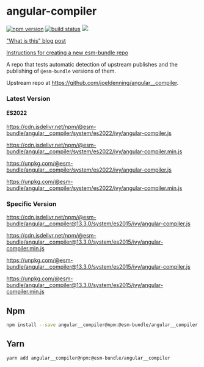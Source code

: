 # angular-compiler

[![npm version](https://img.shields.io/npm/v/@esm-bundle/angular__compiler.svg?style=flat)](https://www.npmjs.com/package/@esm-bundle/angular__compiler) [![build status](https://travis-ci.com/esm-bundle/angular__compiler.svg?branch=master)](https://travis-ci.com/esm-bundle/angular__compiler) [![](https://data.jsdelivr.com/v1/package/npm/@esm-bundle/angular__compiler/badge)](https://www.jsdelivr.com/package/npm/@esm-bundle/angular__compiler)

["What is this" blog post](https://medium.com/@joeldenning/an-esm-bundle-for-any-npm-package-5f850db0e04d)

[Instructions for creating a new esm-bundle repo](https://github.com/esm-bundle/new-repo-instructions)

A repo that tests automatic detection of upstream publishes and the publishing of `@esm-bundle` versions of them.

Upstream repo at https://github.com/joeldenning/angular__compiler.

### Latest Version

#### ES2022

https://cdn.jsdelivr.net/npm/@esm-bundle/angular__compiler/system/es2022/ivy/angular-compiler.js

https://cdn.jsdelivr.net/npm/@esm-bundle/angular__compiler/system/es2022/ivy/angular-compiler.min.js

https://unpkg.com/@esm-bundle/angular__compiler/system/es2022/ivy/angular-compiler.js

https://unpkg.com/@esm-bundle/angular__compiler/system/es2022/ivy/angular-compiler.min.js

### Specific Version

https://cdn.jsdelivr.net/npm/@esm-bundle/angular__compiler@13.3.0/system/es2015/ivy/angular-compiler.js

https://cdn.jsdelivr.net/npm/@esm-bundle/angular__compiler@13.3.0/system/es2015/ivy/angular-compiler.min.js

https://unpkg.com/@esm-bundle/angular__compiler@13.3.0/system/es2015/ivy/angular-compiler.js

https://unpkg.com/@esm-bundle/angular__compiler@13.3.0/system/es2015/ivy/angular-compiler.min.js

## Npm

```sh
npm install --save angular__compiler@npm:@esm-bundle/angular__compiler
```

## Yarn

```sh
yarn add angular__compiler@npm:@esm-bundle/angular__compiler
```
